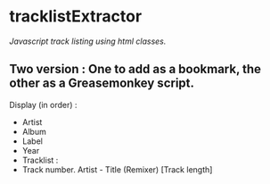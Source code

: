 tracklistExtractor
==================

*Javascript track listing using html classes.*

Two version : One to add as a bookmark, the other as a Greasemonkey script.
-----------

Display (in order) :
 * Artist
 * Album
 * Label
 * Year
 * Tracklist : 
  * Track number. Artist - Title (Remixer) [Track length]

